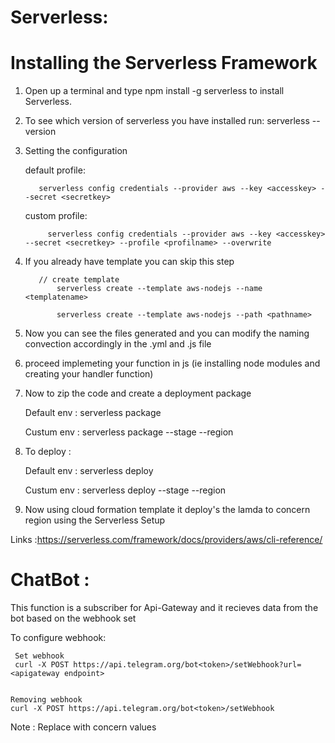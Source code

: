# Serverless: 

# Installing the Serverless Framework

  1) Open up a terminal and type    npm install -g serverless     to install Serverless.
  2) To see which version of serverless you have installed run:   serverless --version
  3) Setting the configuration
   
       default profile: 
	      
		    serverless config credentials --provider aws --key <accesskey> --secret <secretkey>
			
	   custom profile:
	         
			  serverless config credentials --provider aws --key <accesskey> --secret <secretkey> --profile <profilname> --overwrite
	   
  4) If you already have template you can skip this step
            
			// create template
				serverless create --template aws-nodejs --name <templatename>

				serverless create --template aws-nodejs --path <pathname>
				

  5) Now you can see the files generated and you can modify the naming convection accordingly in the .yml and .js file
  6) proceed implemeting your function in js  (ie installing node modules and creating your handler function)
  
  7) Now to zip the code and create a deployment package 
  
      Default env :	serverless package

	  Custum env : serverless package --stage <stage> --region <region>
 
  8) To deploy :
   
      Default env :	 serverless deploy

	  Custum env : serverless deploy --stage <stage> --region <region>

 9)  Now using cloud formation template it deploy's the lamda to concern region using the  Serverless Setup
		  
  

Links :https://serverless.com/framework/docs/providers/aws/cli-reference/


# ChatBot :  

This function is a subscriber for Api-Gateway and it recieves data from the bot based on the webhook set


 To configure webhook:
 
	 Set webhook
	 curl -X POST https://api.telegram.org/bot<token>/setWebhook?url=<apigateway endpoint>


	Removing webhook
	curl -X POST https://api.telegram.org/bot<token>/setWebhook

             
 
 
 Note : Replace <token> with concern values
 
 
 
 
